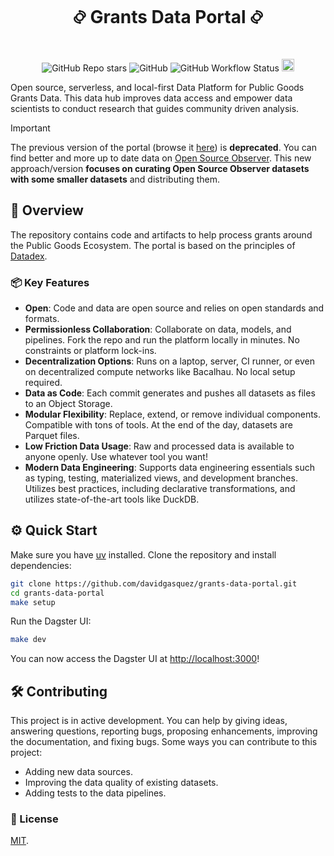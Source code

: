 <h1 align="center">࿂ Grants Data Portal ࿂</h1>

<div align="center">
  <img alt="GitHub Repo stars" src="https://img.shields.io/github/stars/davidgasquez/grants-data-portal?style=flat-square">
  <img alt="GitHub" src="https://img.shields.io/github/license/davidgasquez/grants-data-portal?style=flat-square">
  <img alt="GitHub Workflow Status" src="https://img.shields.io/github/actions/workflow/status/davidgasquez/grants-data-portal/run.yml?style=flat-square">
  <a href="https://www.drips.network/app/projects/github/davidgasquez/gitcoin-grants-data-portal" target="_blank"><img src="https://www.drips.network/api/embed/project/https%3A%2F%2Fgithub.com%2Fdavidgasquez%2Fgitcoin-grants-data-portal/support.png?background=light&style=github&text=project&stat=none" alt="Support gitcoin-grants-data-portal on drips.network" height="20"></a>
</div>


Open source, serverless, and local-first Data Platform for Public Goods Grants Data. This data hub improves data access and empower data scientists to conduct research that guides community driven analysis.

> [!IMPORTANT]
>
> The previous version of the portal (browse it [here](https://github.com/davidgasquez/grants-data-portal/tree/ea74827476e25fbc3f94aa052c15c7b681a2d183)) is **deprecated**. You can find better and more up to date data on [Open Source Observer](https://www.opensource.observer/). This new approach/version **focuses on curating Open Source Observer datasets with some smaller datasets** and distributing them.

## 📖 Overview

The repository contains code and artifacts to help process grants around the Public Goods Ecosystem. The portal is based on the principles of [Datadex](https://datadex.datonic.io/).

### 📦 Key Features

- **Open**: Code and data are open source and relies on open standards and formats.
- **Permissionless Collaboration**: Collaborate on data, models, and pipelines. Fork the repo and run the platform locally in minutes. No constraints or platform lock-ins.
- **Decentralization Options**: Runs on a laptop, server, CI runner, or even on decentralized compute networks like Bacalhau. No local setup required.
- **Data as Code**: Each commit generates and pushes all datasets as files to an Object Storage.
- **Modular Flexibility**: Replace, extend, or remove individual components. Compatible with tons of tools. At the end of the day, datasets are Parquet files.
- **Low Friction Data Usage**: Raw and processed data is available to anyone openly. Use whatever tool you want!
- **Modern Data Engineering**: Supports data engineering essentials such as typing, testing, materialized views, and development branches. Utilizes best practices, including declarative transformations, and utilizes state-of-the-art tools like DuckDB.

## ⚙️ Quick Start

Make sure you have [uv](https://docs.astral.sh/uv/getting-started/installation/) installed. Clone the repository and install dependencies:

```bash
git clone https://github.com/davidgasquez/grants-data-portal.git
cd grants-data-portal
make setup
```

Run the Dagster UI:

```bash
make dev
```

You can now access the Dagster UI at [http://localhost:3000](http://localhost:3000)!

## 🛠️ Contributing

This project is in active development. You can help by giving ideas, answering questions, reporting bugs, proposing enhancements, improving the documentation, and fixing bugs.
Some ways you can contribute to this project:

- Adding new data sources.
- Improving the data quality of existing datasets.
- Adding tests to the data pipelines.

### 📄 License

[MIT](https://choosealicense.com/licenses/mit/).
